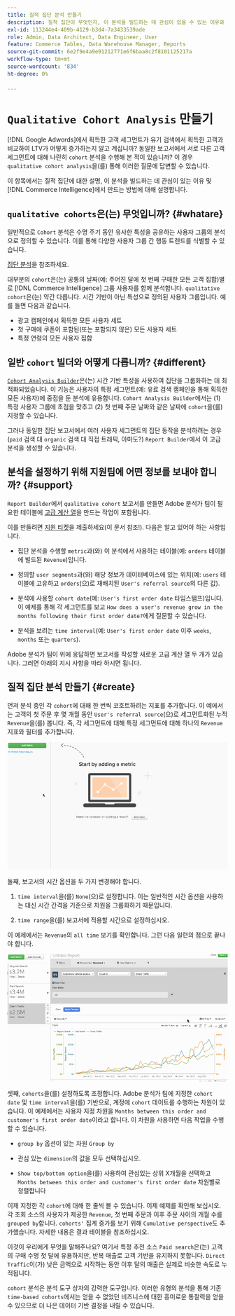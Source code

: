 ```yaml
---
title: 질적 집단 분석 만들기
description: 질적 집단이 무엇인지, 이 분석을 빌드하는 데 관심이 있을 수 있는 이유와 Commerce Intelligence에서 이를 작성하는 방법에 대해 알아봅니다.
exl-id: 113244e4-409b-4129-b3d4-7a3433539ade
role: Admin, Data Architect, Data Engineer, User
feature: Commerce Tables, Data Warehouse Manager, Reports
source-git-commit: 6e2f9e4a9e91212771e6f6baa8c2f8101125217a
workflow-type: tm+mt
source-wordcount: '834'
ht-degree: 0%

---
```


# `Qualitative Cohort Analysis` 만들기

[!DNL Google Adwords]에서 획득한 고객 세그먼트가 유기 검색에서 획득한 고객과 비교하여 LTV가 어떻게 증가하는지 알고 계십니까? 동일한 보고서에서 서로 다른 고객 세그먼트에 대해 나란히 `cohort` 분석을 수행해 본 적이 있습니까? 이 경우 `qualitative cohort analysis`을(를) 통해 이러한 질문에 답변할 수 있습니다.

이 항목에서는 질적 집단에 대한 설명, 이 분석을 빌드하는 데 관심이 있는 이유 및 [!DNL Commerce Intelligence]에서 만드는 방법에 대해 설명합니다.

## `qualitative cohorts`은(는) 무엇입니까? {#whatare}

일반적으로 `Cohort` 분석은 수명 주기 동안 유사한 특성을 공유하는 사용자 그룹의 분석으로 정의할 수 있습니다. 이를 통해 다양한 사용자 그룹 간 행동 트렌드를 식별할 수 있습니다.

[집단 분석](https://www.cohortanalysis.com/)을 참조하세요.

대부분의 `cohort`은(는) 공통의 날짜(예: 주어진 달에 첫 번째 구매한 모든 고객 집합)별로 [!DNL Commerce Intelligence] 그룹 사용자를 함께 분석합니다. `qualitative cohort`은(는) 약간 다릅니다. 시간 기반이 아닌 특성으로 정의된 사용자 그룹입니다. 예를 들면 다음과 같습니다.

* 광고 캠페인에서 획득한 모든 사용자 세트
* 첫 구매에 쿠폰이 포함된(또는 포함되지 않은) 모든 사용자 세트
* 특정 연령의 모든 사용자 집합

## 일반 `cohort` 빌더와 어떻게 다릅니까? {#different}

[`Cohort Analysis Builder`](../dev-reports/cohort-rpt-bldr.md)은(는) 시간 기반 특성을 사용하여 집단을 그룹화하는 데 최적화되었습니다. 이 기능은 사용자의 특정 세그먼트(예: 유료 검색 캠페인을 통해 획득한 모든 사용자)에 중점을 둔 분석에 유용합니다. `Cohort Analysis Builder`에서는 (1) 특정 사용자 그룹에 초점을 맞추고 (2) 첫 번째 주문 날짜와 같은 날짜에 `cohort`을(를) 지정할 수 있습니다.

그러나 동일한 집단 보고서에서 여러 사용자 세그먼트의 집단 동작을 분석하려는 경우(`paid` 검색 대 `organic` 검색 대 직접 트래픽, 아마도?) `Report Builder`에서 이 고급 분석을 생성할 수 있습니다.

## 분석을 설정하기 위해 지원팀에 어떤 정보를 보내야 합니까? {#support}

`Report Builder`에서 `qualitative cohort` 보고서를 만들면 Adobe 분석가 팀이 필요한 테이블에 [고급 계산 열](../data-warehouse-mgr/creating-calculated-columns.md)을 만드는 작업이 포함됩니다.

이를 만들려면 [지원 티켓](https://experienceleague.adobe.com/docs/commerce-knowledge-base/kb/troubleshooting/miscellaneous/mbi-service-policies.html?lang=ko)을 제출하세요(이 문서 참조!). 다음은 알고 있어야 하는 사항입니다.

* 집단 분석을 수행할 `metric`과(와) 이 분석에서 사용하는 테이블(예: `orders` 테이블에 빌드된 `Revenue`)입니다.

* 정의할 `user segments`과(와) 해당 정보가 데이터베이스에 있는 위치(예: `users` 테이블에 고유하고 `orders`(으)로 재배치된 `User's referral source`의 다른 값).

* 분석에 사용할 `cohort date`(예: `User's first order date` 타임스탬프)입니다. 이 예제를 통해 각 세그먼트를 보고 `How does a user's revenue grow in the months following their first order date?`에게 질문할 수 있습니다.

* 분석을 보려는 `time interval`(예: `User's first order date` 이후 `weeks`, `months` 또는 `quarters`).

Adobe 분석가 팀이 위에 응답하면 보고서를 작성할 새로운 고급 계산 열 두 개가 있습니다. 그러면 아래의 지시 사항을 따라 하시면 됩니다.

## 질적 집단 분석 만들기 {#create}

먼저 분석 중인 각 `cohort`에 대해 한 번씩 코호트하려는 지표를 추가합니다. 이 예에서는 고객의 첫 주문 후 몇 개월 동안 `User's referral source`(으)로 세그먼트화된 누적 `Revenue`을(를) 봅니다. 즉, 각 세그먼트에 대해 특정 세그먼트에 대해 하나의 `Revenue` 지표와 필터를 추가합니다.

![](../../assets/qualcohort1.gif)

둘째, 보고서의 시간 옵션을 두 가지 변경해야 합니다.

1. `time interval`을(를) `None`(으)로 설정합니다. 이는 일반적인 시간 옵션을 사용하는 대신 시간 간격을 기준으로 차원을 그룹화하기 때문입니다.

1. `time range`을(를) 보고서에 적용할 시간으로 설정하십시오.

이 예제에서는 `Revenue`의 `all time` 보기를 확인합니다. 그런 다음 일련의 점으로 끝나야 합니다.

![](../../assets/qualcohort2.gif)

셋째, `cohorts`을(를) 설정하도록 조정합니다. Adobe 분석가 팀에 지정한 `cohort date` 및 `time interval`을(를) 기반으로, 계정에 `cohort` 데이트를 수행하는 차원이 있습니다. 이 예제에서는 사용자 지정 차원을 `Months between this order and customer's first order date`이라고 합니다. 이 차원을 사용하면 다음 작업을 수행할 수 있습니다.

* `group by` 옵션이 있는 차원 `Group by`

* 관심 있는 `dimension`의 값을 모두 선택하십시오.

* `Show top/bottom option`을(를) 사용하여 관심있는 상위 X개월을 선택하고 `Months between this order and customer's first order date` 차원별로 정렬합니다

이제 지정한 각 `cohort`에 대해 한 줄씩 볼 수 있습니다. 이제 예제를 확인해 보십시오. 각 조회 소스의 사용자가 제공한 `Revenue`, 첫 번째 주문과 이후 주문 사이의 개월 수를 `grouped by`합니다. `cohorts'` 집계 증가를 보기 위해 `Cumulative perspective`도 추가했습니다. 자세한 내용은 결과 테이블을 참조하십시오.

이것이 우리에게 무엇을 말해주나요? 여기서 특정 추천 소스 `Paid search`은(는) 고객의 구매 수명 첫 달에 유용하지만, 반복 매출로 고객 기반을 유지하지 못합니다. `Direct Traffic`이(가) 낮은 금액으로 시작하는 동안 이후 달의 매출은 실제로 비슷한 속도로 누적됩니다.

`cohort` 분석은 분석 도구 상자의 강력한 도구입니다. 이러한 유형의 분석을 통해 기존 `time-based cohorts`에서는 얻을 수 없었던 비즈니스에 대한 흥미로운 통찰력을 얻을 수 있으므로 더 나은 데이터 기반 결정을 내릴 수 있습니다.
